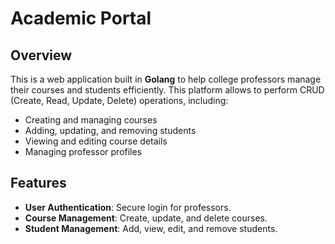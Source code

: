 # Academic Portal

## Overview
This is a web application built in **Golang** to help college professors manage their courses and students efficiently. This platform allows to perform CRUD (Create, Read, Update, Delete) operations, including:
- Creating and managing courses
- Adding, updating, and removing students
- Viewing and editing course details
- Managing professor profiles

## Features
- **User Authentication**: Secure login for professors.
- **Course Management**: Create, update, and delete courses.
- **Student Management**: Add, view, edit, and remove students.


